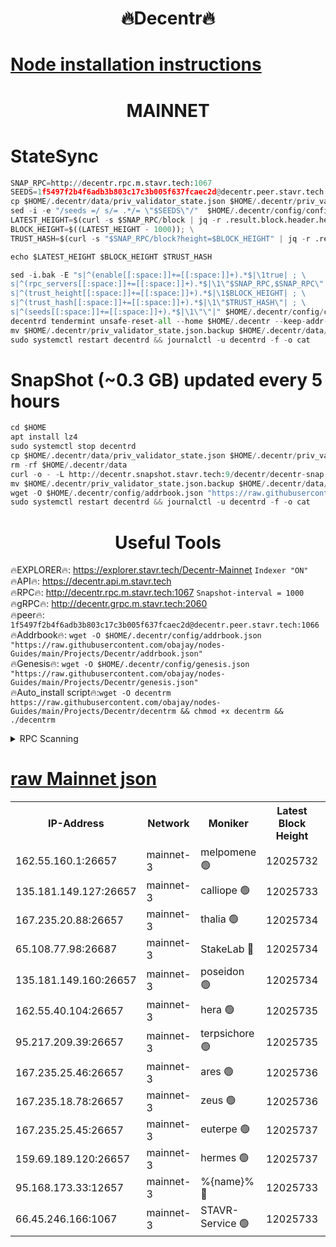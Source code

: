 <h1 align="center"> 🔥Decentr🔥</h1>

[Node installation instructions](https://github.com/obajay/nodes-Guides/tree/main/Projects/Decentr)
=
<h1 align="center"> MAINNET</h1>

# StateSync
```python
SNAP_RPC=http://decentr.rpc.m.stavr.tech:1067
SEEDS=1f5497f2b4f6adb3b803c17c3b005f637fcaec2d@decentr.peer.stavr.tech:1066
cp $HOME/.decentr/data/priv_validator_state.json $HOME/.decentr/priv_validator_state.json.backup
sed -i -e "/seeds =/ s/= .*/= \"$SEEDS\"/"  $HOME/.decentr/config/config.toml
LATEST_HEIGHT=$(curl -s $SNAP_RPC/block | jq -r .result.block.header.height); \
BLOCK_HEIGHT=$((LATEST_HEIGHT - 1000)); \
TRUST_HASH=$(curl -s "$SNAP_RPC/block?height=$BLOCK_HEIGHT" | jq -r .result.block_id.hash)

echo $LATEST_HEIGHT $BLOCK_HEIGHT $TRUST_HASH

sed -i.bak -E "s|^(enable[[:space:]]+=[[:space:]]+).*$|\1true| ; \
s|^(rpc_servers[[:space:]]+=[[:space:]]+).*$|\1\"$SNAP_RPC,$SNAP_RPC\"| ; \
s|^(trust_height[[:space:]]+=[[:space:]]+).*$|\1$BLOCK_HEIGHT| ; \
s|^(trust_hash[[:space:]]+=[[:space:]]+).*$|\1\"$TRUST_HASH\"| ; \
s|^(seeds[[:space:]]+=[[:space:]]+).*$|\1\"\"|" $HOME/.decentr/config/config.toml
decentrd tendermint unsafe-reset-all --home $HOME/.decentr --keep-addr-book
mv $HOME/.decentr/priv_validator_state.json.backup $HOME/.decentr/data/priv_validator_state.json
sudo systemctl restart decentrd && journalctl -u decentrd -f -o cat
```
# SnapShot (~0.3 GB) updated every 5 hours
```python
cd $HOME
apt install lz4
sudo systemctl stop decentrd
cp $HOME/.decentr/data/priv_validator_state.json $HOME/.decentr/priv_validator_state.json.backup
rm -rf $HOME/.decentr/data
curl -o - -L http://decentr.snapshot.stavr.tech:9/decentr/decentr-snap.tar.lz4 | lz4 -c -d - | tar -x -C $HOME/.decentr --strip-components 2
mv $HOME/.decentr/priv_validator_state.json.backup $HOME/.decentr/data/priv_validator_state.json
wget -O $HOME/.decentr/config/addrbook.json "https://raw.githubusercontent.com/obajay/nodes-Guides/main/Projects/Decentr/addrbook.json"
sudo systemctl restart decentrd && journalctl -u decentrd -f -o cat
```

 <h1 align="center"> Useful Tools</h1>

🔥EXPLORER🔥:     https://explorer.stavr.tech/Decentr-Mainnet        `Indexer "ON"` \
🔥API🔥:          https://decentr.api.m.stavr.tech \
🔥RPC🔥:          http://decentr.rpc.m.stavr.tech:1067              `Snapshot-interval = 1000` \
🔥gRPC🔥:         http://decentr.grpc.m.stavr.tech:2060 \
🔥peer🔥:         `1f5497f2b4f6adb3b803c17c3b005f637fcaec2d@decentr.peer.stavr.tech:1066` \
🔥Addrbook🔥:  `wget -O $HOME/.decentr/config/addrbook.json "https://raw.githubusercontent.com/obajay/nodes-Guides/main/Projects/Decentr/addrbook.json"` \
🔥Genesis🔥:  `wget -O $HOME/.decentr/config/genesis.json "https://raw.githubusercontent.com/obajay/nodes-Guides/main/Projects/Decentr/genesis.json"` \
🔥Auto_install script🔥:`wget -O decentrm https://raw.githubusercontent.com/obajay/nodes-Guides/main/Projects/Decentr/decentrm && chmod +x decentrm && ./decentrm`

<details>
<summary>RPC Scanning</summary>

<h2 align="center"> We scan nodes in real time every 4 hours. And we provide the final result of RPC endpoints.
We cannot influence the operation of these nodes in any way. </h2>


```python
If Voting Power is higher than 0 --> then the Node is a validator of the network and may be subject to attack and be a potential threat to the chain.
```
```python
We marked such validators with a red symbol
```

</details>

[raw Mainnet json](https://rpc-check.decentrm.stavr.tech/decentrm/rpc-decentrm-result.json)
=



<table><tr><th>IP-Address</th><th>Network</th><th>Moniker</th><th>Latest Block Height</th><th>Earliest Block Height</th><th>Catching Up</th><th>Tx Index</th><th>Voting Power</th><th>Scan Time</th></tr><tr><td>162.55.160.1:26657</td><td>mainnet-3</td><td>melpomene 🟢</td><td>12025732</td><td>1688950</td><td>False</td><td>on</td><td>0</td><td>2023-12-18T18:31:30.378497552UTC</td></tr><tr><td>135.181.149.127:26657</td><td>mainnet-3</td><td>calliope 🟢</td><td>12025733</td><td>1688950</td><td>False</td><td>on</td><td>0</td><td>2023-12-18T18:31:32.786615636UTC</td></tr><tr><td>167.235.20.88:26657</td><td>mainnet-3</td><td>thalia 🟢</td><td>12025734</td><td>1688950</td><td>False</td><td>on</td><td>0</td><td>2023-12-18T18:31:38.624242092UTC</td></tr><tr><td>65.108.77.98:26687</td><td>mainnet-3</td><td>StakeLab 🔴</td><td>12025734</td><td>1688950</td><td>False</td><td>on</td><td>5282251</td><td>2023-12-18T18:31:39.009721174UTC</td></tr><tr><td>135.181.149.160:26657</td><td>mainnet-3</td><td>poseidon 🟢</td><td>12025734</td><td>1688950</td><td>False</td><td>on</td><td>0</td><td>2023-12-18T18:31:41.677483714UTC</td></tr><tr><td>162.55.40.104:26657</td><td>mainnet-3</td><td>hera 🟢</td><td>12025735</td><td>1688950</td><td>False</td><td>on</td><td>0</td><td>2023-12-18T18:31:44.080961531UTC</td></tr><tr><td>95.217.209.39:26657</td><td>mainnet-3</td><td>terpsichore 🟢</td><td>12025735</td><td>1688950</td><td>False</td><td>on</td><td>0</td><td>2023-12-18T18:31:46.564221051UTC</td></tr><tr><td>167.235.25.46:26657</td><td>mainnet-3</td><td>ares 🟢</td><td>12025736</td><td>1688950</td><td>False</td><td>on</td><td>0</td><td>2023-12-18T18:31:50.993392840UTC</td></tr><tr><td>167.235.18.78:26657</td><td>mainnet-3</td><td>zeus 🟢</td><td>12025736</td><td>1688950</td><td>False</td><td>on</td><td>0</td><td>2023-12-18T18:31:53.330813317UTC</td></tr><tr><td>167.235.25.45:26657</td><td>mainnet-3</td><td>euterpe 🟢</td><td>12025737</td><td>1688950</td><td>False</td><td>on</td><td>0</td><td>2023-12-18T18:31:55.641922198UTC</td></tr><tr><td>159.69.189.120:26657</td><td>mainnet-3</td><td>hermes 🟢</td><td>12025737</td><td>1688950</td><td>False</td><td>on</td><td>0</td><td>2023-12-18T18:31:55.894279244UTC</td></tr><tr><td>95.168.173.33:12657</td><td>mainnet-3</td><td>%{name}% 🔴</td><td>12025733</td><td>8964001</td><td>False</td><td>on</td><td>4173106</td><td>2023-12-18T18:31:34.076481164UTC</td></tr><tr><td>66.45.246.166:1067</td><td>mainnet-3</td><td>STAVR-Service 🟢</td><td>12025733</td><td>12023001</td><td>False</td><td>on</td><td>0</td><td>2023-12-18T18:31:33.430312168UTC</td></tr></table>